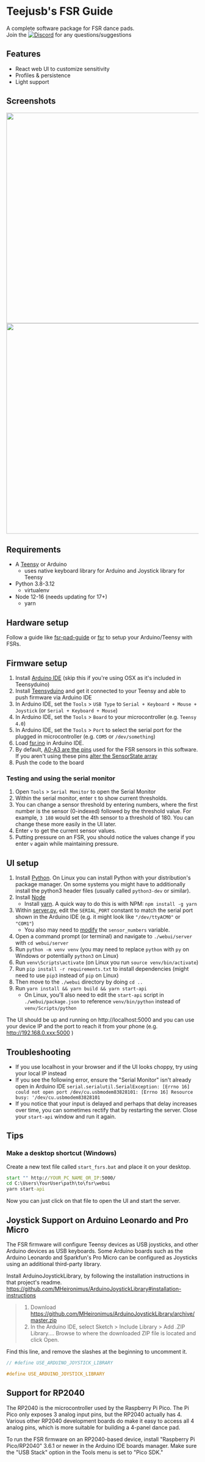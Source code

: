 # Teejusb's FSR Guide
A complete software package for FSR dance pads.  
Join the [![Discord](https://img.shields.io/discord/778312862425939998?color=5865F2&label=Discord&logo=discord&logoColor=white)](https://discord.com/invite/RamvtwuEF2) for any questions/suggestions

## Features
- React web UI to customize sensitivity 
- Profiles & persistence
- Light support

## Screenshots
<img src="./img/fsr2.gif" width="550">

<img src="./img/fsr1.gif" width="550">


## Requirements
- A [Teensy](https://www.pjrc.com/store/index.html) or Arduino
  - uses native keyboard library for Arduino and Joystick library for Teensy
- Python 3.8-3.12
    - virtualenv
- Node 12-16 (needs updating for 17+)
  - yarn

## Hardware setup
Follow a guide like [fsr-pad-guide](https://github.com/Sereni/fsr-pad-guide) or [fsr](https://github.com/vlnguyen/itg-fsr/tree/master/fsr) to setup your Arduino/Teensy with FSRs.

## Firmware setup
1. Install [Arduino IDE](https://www.arduino.cc/en/software) (skip this if you're using OSX as it's included in Teensyduino)
1. Install [Teensyduino](https://www.pjrc.com/teensy/td_download.html) and get it connected to your Teensy and able to push firmware via Arduino IDE
1. In Arduino IDE, set the `Tools` > `USB Type` to `Serial + Keyboard + Mouse + Joystick` (or `Serial + Keyboard + Mouse`)
1. In Arduino IDE, set the `Tools` > `Board` to your microcontroller (e.g. `Teensy 4.0`)
1. In Arduino IDE, set the `Tools` > `Port` to select the serial port for the plugged in microcontroller (e.g. `COM5` or `/dev/something`)
1. Load [fsr.ino](./fsr.ino) in Arduino IDE.
1. By default, [A0-A3 are the pins](https://forum.pjrc.com/teensy40_pinout1.png) used for the FSR sensors in this software. If you aren't using these pins [alter the SensorState array](./fsr.ino#L509-L531)
1. Push the code to the board

### Testing and using the serial monitor
1. Open `Tools` > `Serial Monitor` to open the Serial Monitor
1. Within the serial monitor, enter `t` to show current thresholds.
1. You can change a sensor threshold by entering numbers, where the first number is the sensor (0-indexed) followed by the threshold value. For example, `3 180` would set the 4th sensor to a threshold of 180.  You can change these more easily in the UI later.
1. Enter `v` to get the current sensor values.
1. Putting pressure on an FSR, you should notice the values change if you enter `v` again while maintaining pressure.


## UI setup
1. Install [Python](https://www.python.org/downloads/). On Linux you can install Python with your distribution's package manager. On some systems you might have to additionally install the python3 header files (usually called `python3-dev` or similar).
1. Install [Node](https://nodejs.org/en/download/)
    - Install [yarn](https://classic.yarnpkg.com/en/docs/install#windows-stable). A quick way to do this is with NPM: `npm install -g yarn`
1. Within [server.py](./webui/server/server.py), edit the `SERIAL_PORT` constant to match the serial port shown in the Arduino IDE (e.g. it might look like `"/dev/ttyACM0"` or `"COM1"`)
    - You also may need to [modify](https://github.com/teejusb/fsr/pull/1#discussion_r514585060) the `sensor_numbers` variable.
1. Open a command prompt (or terminal) and navigate to `./webui/server` with `cd webui/server`
1. Run `python -m venv venv` (you may need to replace `python` with `py` on Windows or potentially `python3` on Linux)
1. Run `venv\Scripts\activate` (on Linux you run `source venv/bin/activate`)
1. Run `pip install -r requirements.txt` to install dependencies (might need to use `pip3` instead of `pip` on Linux)
1. Then move to the `./webui` directory by doing `cd ..`
1. Run `yarn install && yarn build && yarn start-api`
    - On Linux, you'll also need to edit the `start-api` script in `./webui/package.json` to reference `venv/bin/python` instead of `venv/Scripts/python`

The UI should be up and running on http://localhost:5000 and you can use your device IP and the port to reach it from your phone (e.g. http://192.168.0.xxx:5000 )


## Troubleshooting 
- If you use localhost in your browser and if the UI looks choppy, try using your local IP instead
- If you see the following error, ensure the "Serial Monitor" isn't already open in Arduino IDE `serial.serialutil.SerialException: [Errno 16] could not open port /dev/cu.usbmodem83828101: [Errno 16] Resource busy: '/dev/cu.usbmodem83828101`
- If you notice that your input is delayed and perhaps that delay increases over time, you can sometimes rectify that by restarting the server. Close your `start-api` window and run it again.

## Tips
### Make a desktop shortcut (Windows)
Create a new text file called `start_fsrs.bat` and place it on your desktop.
```bat
start "" http://YOUR_PC_NAME_OR_IP:5000/
cd C:\Users\YourUser\path\to\fsr\webui
yarn start-api
```
Now you can just click on that file to open the UI and start the server.


## Joystick Support on Arduino Leonardo and Pro Micro

The FSR firmware will configure Teensy devices as USB joysticks, and other Arduino devices as USB keyboards. Some Arduino boards such as the Arduino Leonardo and Sparkfun's Pro Micro can be configured as Joysticks using an additional third-party library.

Install ArduinoJoystickLibrary, by following the installation instructions in that project's readme. https://github.com/MHeironimus/ArduinoJoystickLibrary#installation-instructions

> 1. Download https://github.com/MHeironimus/ArduinoJoystickLibrary/archive/master.zip
> 2. In the Arduino IDE, select Sketch > Include Library > Add .ZIP Library.... Browse to where the downloaded ZIP file is located and click Open.

Find this line, and remove the slashes at the beginning to uncomment it.
```c++
// #define USE_ARDUINO_JOYSTICK_LIBRARY
```

```c++
#define USE_ARDUINO_JOYSTICK_LIBRARY
```

## Support for RP2040

The RP2040 is the microcontroller used by the Raspberry Pi Pico. The Pi Pico only exposes 3 analog input pins, but the RP2040 actually has 4. Various other RP2040 development boards do make it easy to access all 4 analog pins, which is more suitable for building a 4-panel dance pad.

To run the FSR firmware on an RP2040-based device, install "Raspberry Pi Pico/RP2040" 3.6.1 or newer in the Arduino IDE boards manager. Make sure the "USB Stack" option in the Tools menu is set to "Pico SDK."
